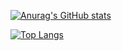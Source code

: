 [![Anurag's GitHub stats](https://github-readme-stats.vercel.app/api?username=tvami&theme=react&show_icons=true&hide_border=True)](https://github.com/anuraghazra/github-readme-stats)


[![Top Langs](https://github-readme-stats.vercel.app/api/top-langs/?username=tvami&layout=compact&theme=react&hide_border=True)](https://github.com/anuraghazra/github-readme-stats)

<!--
**tvami/tvami** is a ✨ _special_ ✨ repository because its `README.md` (this file) appears on your GitHub profile.

Here are some ideas to get you started:

- 🔭 I’m currently working on ...
- 🌱 I’m currently learning ...
- 👯 I’m looking to collaborate on ...
- 🤔 I’m looking for help with ...
- 💬 Ask me about ...
- 📫 How to reach me: ...
- 😄 Pronouns: ...
- ⚡ Fun fact: ...
-->
